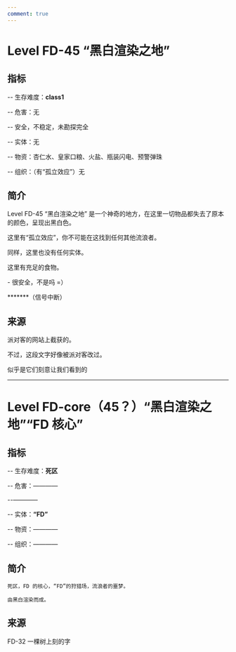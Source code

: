 ```yaml
---
comment: true
---
```


# Level FD-45 “黑白渲染之地”

## 指标

\-- 生存难度：**class1**

\-- 危害：无

\-- 安全，不稳定，未勘探完全

\-- 实体：无

\-- 物资：杏仁水、皇家口粮、火盐、瓶装闪电、预警弹珠

\-- 组织：（有“孤立效应”）无

## 简介

Level FD-45 “黑白渲染之地” 是一个神奇的地方，在这里一切物品都失去了原本的颜色，呈现出黑白色。

这里有“孤立效应”，你不可能在这找到任何其他流浪者。

同样，这里也没有任何实体。

这里有充足的食物。

\- 很安全，不是吗 =）

\*\*\*\*\*\*\*（信号中断）

## 来源

派对客的网站上截获的。

不过，这段文字好像被派对客改过。

似乎是它们刻意让我们看到的

---

# Level FD-core（45？）“黑白渲染之地”“FD 核心”

## 指标

\-- 生存难度：**死区**

\-- 危害：————

\--————

\-- 实体：**“FD”**

\-- 物资：————

\-- 组织：————

## 简介

```
死区，FD 的核心，“FD”的狩猎场，流浪者的噩梦。

由黑白渲染而成。
```

## 来源

FD-32 一棵树上刻的字
